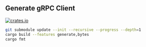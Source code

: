 ## Generate gRPC Client

[![crates.io](https://img.shields.io/crates/v/google-cloud-googleapis.svg)](https://crates.io/crates/google-cloud-googleapis)

```bash
git submodule update --init --recursive --progress --depth=1
cargo build --features generate,bytes
cargo fmt
```
